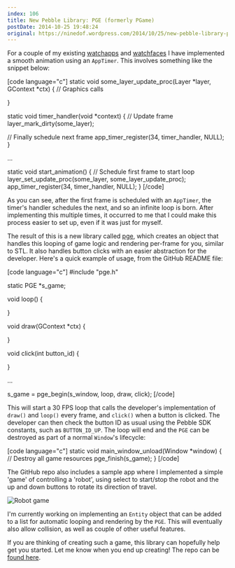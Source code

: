 ```yaml
---
index: 106
title: New Pebble Library: PGE (formerly PGame)
postDate: 2014-10-25 19:48:24
original: https://ninedof.wordpress.com/2014/10/25/new-pebble-library-pgame/
---
```


For a couple of my existing [watchapps](https://apps.getpebble.com/applications/529e8742d7894b189c000012) and [watchfaces](https://apps.getpebble.com/applications/52cd48ecc296577c6c00002f) I have implemented a smooth animation using an <code>AppTimer</code>. This involves something like the snippet below:

[code language="c"]
static void some_layer_update_proc(Layer *layer, GContext *ctx) {
  // Graphics calls

}

static void timer_handler(void *context) {
  // Update frame
  layer_mark_dirty(some_layer);

  // Finally schedule next frame
  app_timer_register(34, timer_handler, NULL);
}

...

static void start_animation() {
  // Schedule first frame to start loop
  layer_set_update_proc(some_layer, some_layer_update_proc);
  app_timer_register(34, timer_handler, NULL);
}
[/code]

As you can see, after the first frame is scheduled with an <code>AppTimer</code>, the timer's handler schedules the next, and so an infinite loop is born. After implementing this multiple times, it occurred to me that I could make this process easier to set up, even if it was just for myself. 

The result of this is a new library called [pge](https://github.com/C-D-Lewis/pge), which creates an object that handles this looping of game logic and rendering per-frame for you, similar to STL. It also handles button clicks with an easier abstraction for the developer. Here's a quick example of usage, from the GitHub README file:

[code language="c"]
#include &quot;pge.h&quot;

static PGE *s_game;

void loop() {

}

void draw(GContext *ctx) {

}

void click(int button_id) {

}

...

s_game = pge_begin(s_window, loop, draw, click);
[/code]

This will start a 30 FPS loop that calls the developer's implementation of <code>draw()</code> and <code>loop()</code> every frame, and <code>click()</code> when a button is clicked. The developer can then check the button ID as usual using the Pebble SDK constants, such as <code>BUTTON_ID_UP</code>. The loop will end and the <code>PGE</code> can be destroyed as part of a normal <code>Window</code>'s lifecycle:

[code language="c"]
static void main_window_unload(Window *window) {
  // Destroy all game resources
  pge_finish(s_game);
}
[/code]

The GitHub repo also includes a sample app where I implemented a simple 'game' of controlling a 'robot', using select to start/stop the robot and the up and down buttons to rotate its direction of travel. 

<img src="https://raw.githubusercontent.com/C-D-Lewis/pge/master/screenshots/screenshot1.png" alt="Robot game" />

I'm currently working on implementing an <code>Entity</code> object that can be added to a list for automatic looping and rendering by the <code>PGE</code>. This will eventually also allow collision, as well as couple of other useful features.

If you are thinking of creating such a game, this library can hopefully help get you started. Let me know when you end up creating! The repo can be [found here](https://github.com/C-D-Lewis/pge).
